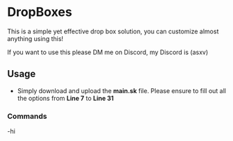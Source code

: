 # DropBoxes

This is a simple yet effective drop box solution, you can customize almost anything using this!

If you want to use this please DM me on Discord, my Discord is (asxv)


## Usage 
- Simply download and upload the **main.sk** file. Please ensure to fill out all the options from **Line 7** to **Line 31**
### Commands
  -hi
